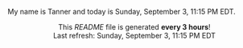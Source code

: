 My name is Tanner and today is Sunday, September 3, 11:15 PM EDT.

<p align="center">This <i>README</i> file is generated <b>every 3 hours</b>!</br>Last refresh: Sunday, September 3, 11:15 PM EDT<br /></p>

